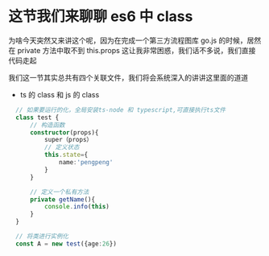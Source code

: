 # 这节我们来聊聊 es6 中 class

为啥今天突然又来讲这个呢，因为在完成一个第三方流程图库 go.js 的时候，居然在 private 方法中取不到 this.props
这让我非常困惑，我们话不多说，我们直接代码走起

我们这一节其实总共有四个关联文件，我们将会系统深入的讲讲这里面的道道

- ts 的 class 和 js 的 class

```ts
  // 如果要运行的化，全局安装ts-node 和 typescript,可直接执行ts文件
  class test {
      // 构造函数
      constructor(props){
          super（props）
          // 定义状态
          this.state={
              name:'pengpeng'
          }
      }

      // 定义一个私有方法
      private getName(){
          console.info(this)
      }
  }

  // 将类进行实例化
  const A = new test({age:26})

```
